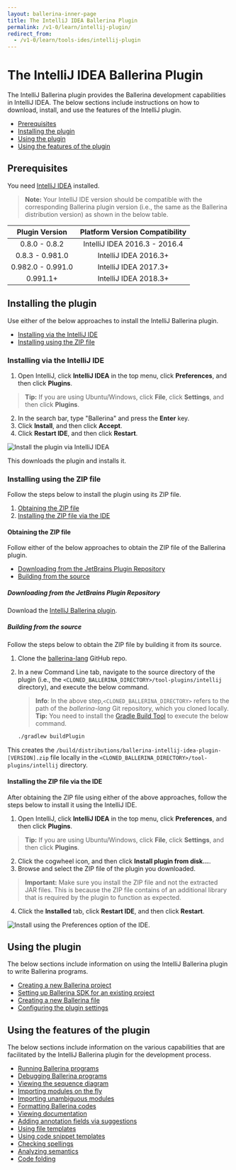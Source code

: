 ```yaml
---
layout: ballerina-inner-page
title: The IntelliJ IDEA Ballerina Plugin
permalink: /v1-0/learn/intellij-plugin/
redirect_from:
  - /v1-0/learn/tools-ides/intellij-plugin
---
```


# The IntelliJ IDEA Ballerina Plugin

The IntelliJ Ballerina plugin provides the Ballerina development capabilities in IntelliJ IDEA. The below sections include instructions on how to download, install, and use the features of the IntelliJ plugin.

- [Prerequisites](#prerequisites)
- [Installing the plugin](#installing-the-plugin)
- [Using the plugin](#using-the-plugin)
- [Using the features of the plugin](#using-the-features-of-the-plugin)

## Prerequisites

You need [IntelliJ IDEA](https://www.jetbrains.com/idea/download/) installed.

>**Note:** Your IntelliJ IDE version should be compatible with the corresponding Ballerina plugin version (i.e., the same as the Ballerina distribution version) as shown in the below table.

**Plugin Version**|**Platform Version Compatibility**
:-----:|:-----:
0.8.0 - 0.8.2|IntelliJ IDEA 2016.3 - 2016.4
0.8.3 - 0.981.0|IntelliJ IDEA 2016.3+
0.982.0 - 0.991.0|IntelliJ IDEA 2017.3+
0.991.1+ | IntelliJ IDEA 2018.3+

## Installing the plugin

Use either of the below approaches to install the IntelliJ Ballerina plugin.

- [Installing via the IntelliJ IDE](#installing-via-the-intellij-ide)
- [Installing using the ZIP file](#installing-using-the-zip-file)

### Installing via the IntelliJ IDE

1. Open IntelliJ, click **IntelliJ IDEA** in the top menu, click **Preferences**, and then click **Plugins**. 
> **Tip:** If you are using Ubuntu/Windows, click **File**, click **Settings**, and then click **Plugins**.
2. In the search bar, type "Ballerina" and press the **Enter** key. 
3. Click **Install**, and then click **Accept**.
4. Click **Restart IDE**, and then click **Restart**.

![Install the plugin via IntelliJ IDEA](/v1-0/learn/images/install-plugin-via-intellij.gif)

This downloads the plugin and installs it.

### Installing using the ZIP file

Follow the steps below to install the plugin using its ZIP file.

1. [Obtaining the ZIP file](#obtaining-the-zip-file)
2. [Installing the ZIP file via the IDE](#installing-the-zip-file-via-the-ide)

#### Obtaining the ZIP file

Follow either of the below approaches to obtain the ZIP file of the Ballerina plugin.

- [Downloading from the JetBrains Plugin Repository](#downloading-from-the-jetbrains-plugin-repository)
- [Building from the source](#building-from-the-source)

##### Downloading from the JetBrains Plugin Repository

Download the [IntelliJ Ballerina plugin](https://plugins.jetbrains.com/plugin/9520-ballerina).


##### Building from the source

Follow the steps below to obtain the ZIP file by building it from its source.

1. Clone the [ballerina-lang](https://github.com/ballerina-platform/ballerina-lang) GitHub repo.
2. In a new Command Line tab, navigate to the source directory of the plugin (i.e., the `<CLONED_BALLERINA_DIRECTORY>/tool-plugins/intellij` directory), and execute the below command.
    > **Info**: In the above step,`<CLONED_BALLERINA_DIRECTORY>` refers to the path of the *ballerina-lang* Git repository, which you cloned locally. 
    > **Tip:** You need to install the [Gradle Build Tool](https://gradle.org/) to execute the below command.

    ```bash
    ./gradlew buildPlugin
    ```

This creates the `/build/distributions/ballerina-intellij-idea-plugin-[VERSION].zip` file locally in the `<CLONED_BALLERINA_DIRECTORY>/tool-plugins/intellij` directory.

#### Installing the ZIP file via the IDE

After obtaining the ZIP file using either of the above approaches, follow the steps below to install it using the IntelliJ IDE.


1. Open IntelliJ, click **IntelliJ IDEA** in the top menu, click **Preferences**, and then click **Plugins**. 
> **Tip:** If you are using Ubuntu/Windows, click **File**, click **Settings**, and then click **Plugins**.
2. Click the cogwheel icon, and then click **Install plugin from disk...**.
3. Browse and select the ZIP file of the plugin you downloaded.
> **Important:** Make sure you install the ZIP file and not the extracted JAR files. This is because the ZIP file contains of an additional library that is required by the plugin to function as expected.
4. Click the **Installed** tab, click **Restart IDE**, and then click **Restart**.

![Install using the Preferences option of the IDE.](/v1-0/learn/images/install-via-editor-preferences.gif)

## Using the plugin

The below sections include information on using the IntelliJ Ballerina plugin to write Ballerina programs.

- [Creating a new Ballerina project](/v1-0/learn/intellij-plugin/using-the-intellij-plugin#creating-a-new-ballerina-project)
- [Setting up Ballerina SDK for an existing project](/v1-0/learn/intellij-plugin/using-the-intellij-plugin#setting-up-ballerina-sdk-for-an-existing-project)
- [Creating a new Ballerina file](/v1-0/learn/intellij-plugin/using-the-intellij-plugin#creating-a-new-ballerina-file)
- [Configuring the plugin settings](/v1-0/learn/intellij-plugin/using-the-intellij-plugin#configuring-the-plugin-settings)

## Using the features of the plugin

The below sections include information on the various capabilities that are facilitated by the IntelliJ Ballerina plugin for the development process.

- [Running Ballerina programs](/v1-0/learn/intellij-plugin/using-intellij-plugin-features#running-ballerina-programs)
- [Debugging Ballerina programs](/v1-0/learn/intellij-plugin/using-intellij-plugin-features#debugging-ballerina-programs)
- [Viewing the sequence diagram](/v1-0/learn/intellij-plugin/using-intellij-plugin-features#viewing-the-sequence-diagram)
- [Importing modules on the fly](/v1-0/learn/intellij-plugin/using-intellij-plugin-features#importing-modules-on-the-fly)
- [Importing unambiguous modules](/v1-0/learn/intellij-plugin/using-intellij-plugin-features#importing-unambiguous-modules)
- [Formatting Ballerina codes](/v1-0/learn/intellij-plugin/using-intellij-plugin-features#formatting-ballerina-codes)
- [Viewing documentation](/v1-0/learn/intellij-plugin/using-intellij-plugin-features#viewing-documentation)
- [Adding annotation fields via suggestions](/v1-0/learn/intellij-plugin/using-intellij-plugin-features#adding-annotation-fields-via-suggestions)
- [Using file templates](/v1-0/learn/intellij-plugin/using-intellij-plugin-features#using-file-templates)
- [Using code snippet templates](/v1-0/learn/intellij-plugin/using-intellij-plugin-features#using-code-snippet-templates)
- [Checking spellings](/v1-0/learn/intellij-plugin/using-intellij-plugin-features#checking-spellings)
- [Analyzing semantics](/v1-0/learn/intellij-plugin/using-intellij-plugin-features#analyzing-semantics)
- [Code folding](/v1-0/learn/intellij-plugin/using-intellij-plugin-features#code-folding)
